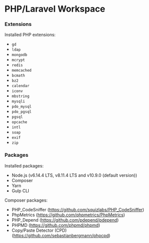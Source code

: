 # PHP/Laravel Workspace

### Extensions
Installed PHP extensions:
- `gd`
- `ldap`
- `mongodb`
- `mcrypt`
- `redis`
- `memcached`
- `bcmath`
- `bz2`
- `calendar`
- `iconv`
- `mbstring`
- `mysqli`
- `pdo_mysql`
- `pdo_pgsql`
- `pgsql`
- `opcache`
- `intl`
- `soap`
- `exif`
- `zip`

### Packages
Installed packages:
- Node.js (v6.14.4 LTS, v8.11.4 LTS and v10.9.0 (default version))
- Composer
- Yarn
- Gulp CLI

Composer packages:
- PHP_CodeSniffer (https://github.com/squizlabs/PHP_CodeSniffer)
- PhpMetrics (https://github.com/phpmetrics/PhpMetrics)
- PHP_Depend (https://github.com/pdepend/pdepend)
- PHPMD (https://github.com/phpmd/phpmd)
- Copy/Paste Detector (CPD) (https://github.com/sebastianbergmann/phpcpd)
